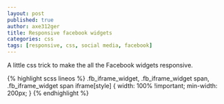 ```yaml
---
layout: post
published: true
author: axe312ger
title: Responsive facebook widgets
categories: css
tags: [responsive, css, social media, facebook]
---
```


A little css trick to make the all the Facebook widgets responsive.

{% highlight scss lineos %}
.fb_iframe_widget,
.fb_iframe_widget span,
.fb_iframe_widget span iframe[style] {
  width: 100% !important;
  min-width: 200px;
}
{% endhighlight %}
